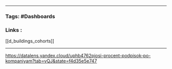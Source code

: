 
___
### Tags: #Dashboards
### Links : 
[[d_buildings_cohorts]]

___
https://datalens.yandex.cloud/uphb4762pjosi-procent-podpisok-po-kompaniyam?tab=vQJ&state=f4d35e5e747
